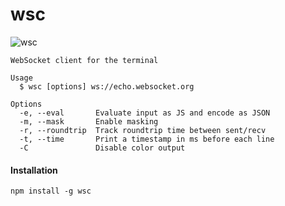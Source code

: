 # wsc

![wsc](https://cloud.githubusercontent.com/assets/817212/17082470/69e9c1b4-5134-11e6-8f93-72728aaf1c44.png)

```
WebSocket client for the terminal

Usage
  $ wsc [options] ws://echo.websocket.org

Options
  -e, --eval       Evaluate input as JS and encode as JSON
  -m, --mask       Enable masking
  -r, --roundtrip  Track roundtrip time between sent/recv
  -t, --time       Print a timestamp in ms before each line
  -C               Disable color output
```

#### Installation

```
npm install -g wsc
```
